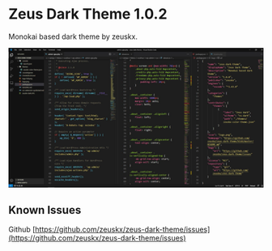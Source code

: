 # Zeus Dark Theme 1.0.2

Monokai based dark theme by zeuskx.

![Example Image](https://raw.githubusercontent.com/zeuskx/zeus-dark-theme/master/zeuskx-dark.JPG)

## Known Issues

Github [https://github.com/zeuskx/zeus-dark-theme/issues](https://github.com/zeuskx/zeus-dark-theme/issues)
